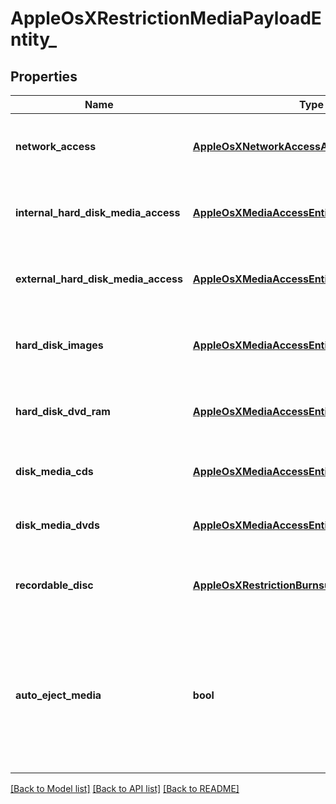 # AppleOsXRestrictionMediaPayloadEntity_

## Properties
Name | Type | Description | Notes
------------ | ------------- | ------------- | -------------
**network_access** | [**AppleOsXNetworkAccessAirDropPayloadEntity_**](AppleOsXNetworkAccessAirDropPayloadEntity_.md) | Gets or sets network Access AirDrop payload. | [optional] 
**internal_hard_disk_media_access** | [**AppleOsXMediaAccessEntity_**](AppleOsXMediaAccessEntity_.md) | Gets or sets media Access for internal hard disks. | [optional] 
**external_hard_disk_media_access** | [**AppleOsXMediaAccessEntity_**](AppleOsXMediaAccessEntity_.md) | Gets or sets media Access for external hard disks. | [optional] 
**hard_disk_images** | [**AppleOsXMediaAccessEntity_**](AppleOsXMediaAccessEntity_.md) | Gets or sets media Access for hard disk images. | [optional] 
**hard_disk_dvd_ram** | [**AppleOsXMediaAccessEntity_**](AppleOsXMediaAccessEntity_.md) | Gets or sets media Access for DVD-RAMs. | [optional] 
**disk_media_cds** | [**AppleOsXMediaAccessEntity_**](AppleOsXMediaAccessEntity_.md) | Gets or sets media Access for CDs. | [optional] 
**disk_media_dvds** | [**AppleOsXMediaAccessEntity_**](AppleOsXMediaAccessEntity_.md) | Gets or sets media Access for DVDs. | [optional] 
**recordable_disc** | [**AppleOsXRestrictionBurnsupportPayloadEntity_**](AppleOsXRestrictionBurnsupportPayloadEntity_.md) | Gets or sets restriction Burn support payload. | [optional] 
**auto_eject_media** | **bool** | Gets or sets a value indicating whether if set to true, the media will be ejected if possible when the user logs out. | [optional] 

[[Back to Model list]](../README.md#documentation-for-models) [[Back to API list]](../README.md#documentation-for-api-endpoints) [[Back to README]](../README.md)


